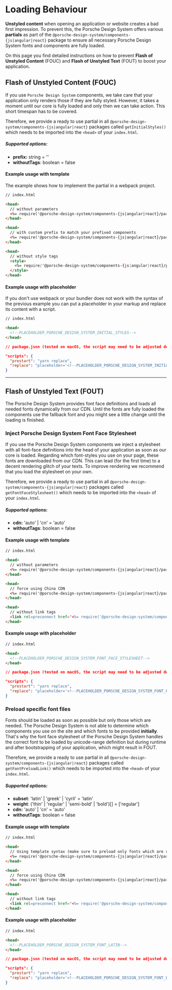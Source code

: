 # Loading Behaviour

**Unstyled content** when opening an application or website creates a bad first impression.
To prevent this, the Porsche Design System offers various **partials** as part of the `@porsche-design-system/components-{js|angular|react}` package to ensure all necessary Porsche Design System fonts and components are fully loaded.

On this page you find detailed instructions on how to prevent **Flash of Unstyled Content** (FOUC) and **Flash of Unstyled Text** (FOUT) to
boost your application.

## Flash of Unstyled Content (FOUC)

If you use `Porsche Design System` components, we take care that your application only renders those if they are fully styled.
However, it takes a moment until our core is fully loaded and only then we can take action. This short timespan has to be covered.

Therefore, we provide a ready to use partial in all `@porsche-design-system/components-{js|angular|react}` packages called `getInitialStyles()` which needs to be imported into the `<head>` of your `index.html`.

##### Supported options:
- **prefix:** string = ''
- **withoutTags**: boolean = false

#### Example usage with template 

The example shows how to implement the partial in a webpack project.

```html
// index.html

<head>
  // without parameters
  <%= require('@porsche-design-system/components-{js|angular|react}/partials').getInitialStyles() %>
</head>

<head>
  // with custom prefix to match your prefixed components
  <%= require('@porsche-design-system/components-{js|angular|react}/partials').getInitialStyles({ prefix: 'custom-prefix' }) %>
</head>

<head>
  // without style tags
  <style>
    <%= require('@porsche-design-system/components-{js|angular|react}/partials').getInitialStyles({ withoutTags: true }) %>
  </style>
</head>
``` 

#### Example usage with placeholder 

If you don't use webpack or your bundler does not work with the syntax of the previous example you can put a placeholder in your markup and replace its content with a script.

```html
// index.html

<head>
  <!--PLACEHOLDER_PORSCHE_DESIGN_SYSTEM_INITIAL_STYLES-->
</head>
``` 

```json
// package.json (tested on macOS, the script may need to be adjusted depending on the operating system used)

"scripts": {
  "prestart": "yarn replace",
  "replace": "placeholder='<!--PLACEHOLDER_PORSCHE_DESIGN_SYSTEM_INITIAL_STYLES-->' && partial=$placeholder$(node -e 'console.log(require(\"@porsche-design-system/components-js/partials\").getInitialStyles())') && regex=$placeholder'.*' && sed -i '' -E -e \"s@$regex@$partial@\" index.html",
} 
``` 

---

## Flash of Unstyled Text (FOUT)

The Porsche Design System provides font face definitions and loads all needed fonts dynamically from our CDN. Until the fonts are fully loaded
the components use the fallback font and you might see a little change until the loading is finished.

### Inject Porsche Design System Font Face Stylesheet

If you use the Porsche Design System components we inject a stylesheet with all font-face definitions into the head of your application as soon as our core is loaded.
Regarding which font-styles you use on your page, these fonts are downloaded from our CDN. This can lead (for the first time) to a decent rendering glitch of your texts. 
To improve rendering we recommend that you load the stylesheet on your own. 

Therefore, we provide a ready to use partial in all `@porsche-design-system/components-{js|angular|react}` packages called `getFontFaceStylesheet()` which needs to be imported into the `<head>` of your `index.html`.

##### Supported options:
- **cdn:** 'auto' | 'cn' = 'auto'
- **withoutTags**: boolean = false

#### Example usage with template

```html
// index.html

<head>
  // without parameters
  <%= require('@porsche-design-system/components-{js|angular|react}/partials').getFontFaceStylesheet() %>
</head>

<head>
  // force using China CDN
  <%= require('@porsche-design-system/components-{js|angular|react}/partials').getFontFaceStylesheet({ cdn: 'cn' }) %>
</head>

<head>
  // without link tags
  <link rel=preconnect href="<%= require('@porsche-design-system/components-{js|angular|react}/partials').getFontFaceStylesheet({ withoutTags: true }) %>">
</head>
```

#### Example usage with placeholder

```html
// index.html

<head>
  <!--PLACEHOLDER_PORSCHE_DESIGN_SYSTEM_FONT_FACE_STYLESHEET-->
</head>
``` 

```json
// package.json (tested on macOS, the script may need to be adjusted depending on the operating system used)

"scripts": {
  "prestart": "yarn replace",
  "replace": "placeholder='<!--PLACEHOLDER_PORSCHE_DESIGN_SYSTEM_FONT_FACE_STYLESHEET-->' && partial=$placeholder$(node -e 'console.log(require(\"@porsche-design-system/components-js/partials\").getFontFaceStylesheet())') && regex=$placeholder'.*' && sed -i '' -E -e \"s@$regex@$partial@\" index.html",
} 
```

### Preload specific font files

Fonts should be loaded as soon as possible but only those which are needed. 
The Porsche Design System is not able to determine which components you use on the site and which fonts to be provided **initially**.
That's why the font face stylesheet of the Porsche Design System handles the correct font to be loaded by unicode-range definition but during runtime and after bootstrapping of your application, which might result in FOUT.

Therefore, we provide a ready to use partial in all `@porsche-design-system/components-{js|angular|react}` packages called `getFontPreloadLink()` which needs to be imported into the `<head>` of your `index.html`.

##### Supported options:
- **subset**: 'latin' | 'greek' | 'cyril' = 'latin'
- **weight**: ('thin' | 'regular' | 'semi-bold' | 'bold')[] = ['regular']
- **cdn:** 'auto' | 'cn' = 'auto'
- **withoutTags**: boolean = false

#### Example usage with template

```html
// index.html

<head>
  // Using template syntax (make sure to preload only fonts which are really needed initially!)
  <%= require('@porsche-design-system/components-{js|angular|react}/partials').getFontPreloadLink({ weight: ['regular', 'semi-bold'] }) %>
</head>

<head>
  // force using China CDN
  <%= require('@porsche-design-system/components-{js|angular|react}/partials').getFontPreloadLink({ cdn: 'cn' }) %>
</head>

<head>
  // without link tags
  <link rel=preconnect href="<%= require('@porsche-design-system/components-{js|angular|react}/partials').getFontPreloadLink({ withoutTags: true })[0] %>" as=font type=font/woff2 crossorigin>
</head>
```

#### Example usage with placeholder

```html
// index.html

<head>
  <!--PLACEHOLDER_PORSCHE_DESIGN_SYSTEM_FONT_LATIN-->
</head>
``` 

```json
// package.json (tested on macOS, the script may need to be adjusted depending on the operating system used)

"scripts": {
  "prestart": "yarn replace",
  "replace": "placeholder='<!--PLACEHOLDER_PORSCHE_DESIGN_SYSTEM_FONT_LATIN-->' && partial=$placeholder$(node -e 'console.log(require(\"@porsche-design-system/components-js/partials\").getFontPreloadLink({ weight: [\"regular\", \"semi-bold\"] }))') && regex=$placeholder'.*' && sed -i '' -E -e \"s@$regex@$partial@\" index.html",
}
``` 
